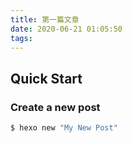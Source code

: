 ```yaml
---
title: 第一篇文章
date: 2020-06-21 01:05:50
tags:
---
```

## Quick Start

### Create a new post

``` bash
$ hexo new "My New Post"
```